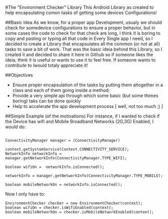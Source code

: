 #The "Environment Checker" Library
This Android Library as created to help encapsulating comon tasks of getting some devices Configurations!

##Basic Idea
As we know, for a proper app Development, usualy we should check for somedevice configurations to ensure a proper behavior, but in some cases the code to check for that check are long, I think it is boring to copy and pasting or typing all that code in Every Single app I need, so I decided to create a Library that encapsulates all the common (or not at all) tasks to save a bit of work.
  That was the basic ideia behind this Library, so I created it and decided to share it here in Github so if someone likes the ideia, think it is useful or wants to use it to feel free. If someone wants to contribute to Iwould totaly appreciate it!


##Objectives
* Ensure proper encapsulation of the tasks by putting them altogether in a class and each of them going inside a method;
* Provide a very simple api through which some basic (but some thimes boring) taks can be done quickly
* Help to accelerate the app development process [ well, not too much ;) ]


##Simple Example (of the motivations)
For instance, if I wanted to check if the Device has wifi and Mobile Broadband Networks (2G,3G) Enabled, I would do:

```

ConnectivityManager manager = (ConnectivityManager) 
				context.getSystemService(Context.CONNECTIVITY_SERVICE);
NetworkInfo networkInfo = manager.getNetworkInfo(ConnectivityManager.TYPE_WIFI); 
		   
boolean wifiOn =  networkInfo.isConnected();

networkInfo = manager.getNetworkInfo(ConnectivityManager.TYPE_MOBILE);

boolean mobileNetworkOn = networkInfo.isConnected();

```
Now I only have to:

```
EnvironmentChecker checker = new EnvironmentChecker(context);
boolean wifiOn = checker.isWifiEnabled(context);
boolean mobileNetworkOn = checker.isMobileNetworkEnabled(context);

```
